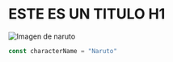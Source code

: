 # ESTE ES UN TITULO H1

![Imagen de naruto](https://imgs.search.brave.com/c6unOSgzR73roBcjvASWyd9f-Urs4EtXqH0r-Naq9Z8/rs:fit:860:0:0/g:ce/aHR0cHM6Ly9pLnBp/bmltZy5jb20vb3Jp/Z2luYWxzLzNlL2E4/L2VjLzNlYThlYzhl/YmNmMTVmOWYzYzgy/NTM1N2MyMjhjNWFi/LmpwZw)

```javascript
const characterName = "Naruto"
```
